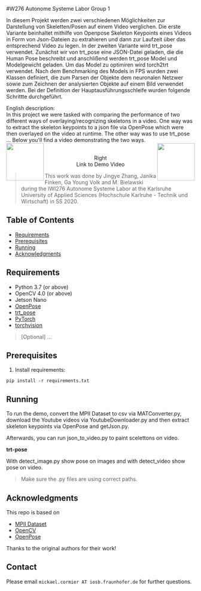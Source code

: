#W276 Autonome Systeme Labor Group 1

In diesem Projekt werden zwei verschiedenen Möglichkeiten zur Darstellung von Skeletten/Posen auf einem Video verglichen. Die erste Variante beinhaltet mithilfe von Openpose Skeleton Keypoints eines Videos in Form von Json-Dateien zu extrahieren und dann zur Laufzeit über das entsprechend Video zu legen. In der zweiten Variante wird trt_pose verwendet. Zunächst wir von trt_pose eine JSON-Datei geladen, die die Human Pose beschreibt und anschlißend werden trt_pose Model und Modelgewicht geladen. Um das Model zu optimiren wird torch2trt verwendet. Nach dem Benchmarking des Models in FPS wurden zwei Klassen definiert, die zum Parsen der Objekte dem neuronalen Netzwer sowie zum Zeichnen der analysierten Objekte auf einem Bild verwendet werden. Bei der Definition der Hauptausführungsschleife wurden folgende Schrittte durchgeführt.



English description: <br />
In this project we were tasked with comparing the performance of two different ways of overlaying/recognizing skeletons in a video.
One way was to extract the skeleton keypoints to a json file via OpenPose which were then overlayed on the video at runtime.
The other way was to use trt_pose ...
Below you'll find a video demonstrating the two ways.
<br />
<img align="right" width="100" height="100" src="https://drive.google.com/file/d/1HwsOk-iN1of1K7j0R1aBH1WlLUASzYY1/view?usp=sharing">
<img align="left" width="100" height="100" src="https://drive.google.com/file/d/1aSrWnLoAZSCigCF0mt3244Zyzq5L6c74/view?usp=sharing"><br />


<p align="center">
  Right <br />
  Link to Demo Video
</p>

> This work was done by Jingye Zhang, Janika Finken, Ga Young Volk and M. Bielawski during the IWI276 Autonome Systeme Labor at the Karlsruhe University of Applied Sciences (Hochschule Karlruhe - Technik und Wirtschaft) in SS 2020.

## Table of Contents

* [Requirements](#requirements)
* [Prerequisites](#prerequisites)
* [Running](#running)
* [Acknowledgments](#acknowledgments)

## Requirements
* Python 3.7 (or above)
* OpenCV 4.0 (or above)
* Jetson Nano
* [OpenPose](https://github.com/CMU-Perceptual-Computing-Lab/openpose)
* [trt_pose](https://github.com/NVIDIA-AI-IOT/trt_pose)
* [PyTorch](https://pytorch.org)
* [torchvision](https://pypi.org/project/torchvision/0.1.8)
> [Optional] ...

## Prerequisites
1. Install requirements:
```
pip install -r requirements.txt
```

## Running

To run the demo, convert the MPII Dataset to csv via MATConverter.py, download the Youtube videos via YoutubeDownloader.py and then extract skeleton keypoints via OpenPose and getJson.py.

Afterwards, you can run json_to_video.py to paint scelettons on video.

**trt-pose**

With detect_image.py show pose on images and with detect_video show pose on video.


> Make sure the .py files are using correct paths.

## Acknowledgments

This repo is based on
  - [MPII Dataset](http://human-pose.mpi-inf.mpg.de/)
  - [OpenCV](https://github.com/opencv/opencv/)  
  - [OpenPose](https://github.com/CMU-Perceptual-Computing-Lab/openpose)

Thanks to the original authors for their work!

## Contact
Please email `mickael.cormier AT iosb.fraunhofer.de` for further questions.
